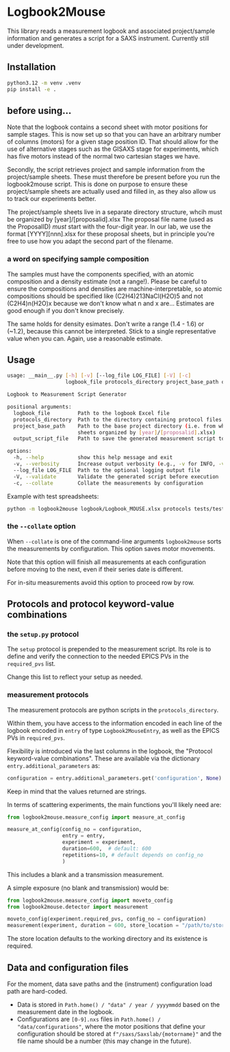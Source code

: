 # Logbook2Mouse

This library reads a measurement logbook and associated project/sample information
and generates a script for a SAXS instrument. Currently still under development.

## Installation

```bash
python3.12 -m venv .venv
pip install -e .
```

## before using... 

Note that the logbook contains a second sheet with motor positions for sample stages. 
This is now set up so that you can have an arbitrary number of columns (motors) for a given stage position ID. 
That should allow for the use of alternative stages such as the GISAXS stage for experiments, which has five motors
instead of the normal two cartesian stages we have. 

Secondly, the script retrieves project and sample information from the project/sample sheets. These must therefore 
be present before you run the logbook2mouse script. This is done on purpose to ensure these project/sample sheets
are actually used and filled in, as they also allow us to track our experiments better. 

The project/sample sheets live in a separate directory structure, whcih must be organized by [year]/[proposalid].xlsx
The proposal file name (used as the ProposalID) *must* start with the four-digit year. In our lab, we use the format
[YYYY][nnn].xlsx for these proposal sheets, but in principle you're free to use how you adapt the second part of the
filename. 

### a word on specifying sample composition
The samples must have the components specified, with an atomic composition and a density estimate (not a range!). 
Please be careful to ensure the compositions and densities are machine-interpretable, so atomic compositions should
be specified like (C2H4)213NaCl(H2O)5 and not (C2H4)n(H2O)x because we don't know what n and x are... Estimates are 
good enough if you don't know precisely. 

The same holds for density esimates. Don't write a range (1.4 - 1.6) or (~1.2), because this cannot be interpreted. 
Stick to a single representative value when you can. Again, use a reasonable estimate.

## Usage

```bash
usage: __main__.py [-h] [-v] [--log_file LOG_FILE] [-V] [-c]
                   logbook_file protocols_directory project_base_path output_script_file

Logbook to Measurement Script Generator

positional arguments:
  logbook_file         Path to the logbook Excel file
  protocols_directory  Path to the directory containing protocol files
  project_base_path    Path to the base project directory (i.e. from where you have the project
                       sheets organized by [year]/[proposalid].xlsx)
  output_script_file   Path to save the generated measurement script to

options:
  -h, --help           show this help message and exit
  -v, --verbosity      Increase output verbosity (e.g., -v for INFO, -vv for DEBUG)
  --log_file LOG_FILE  Path to the optional logging output file
  -V, --validate       Validate the generated script before execution
  -c, --collate        Collate the measurements by configuration
```

Example with test spreadsheets:
```bash
python -m logbook2mouse logbook/Logbook_MOUSE.xlsx protocols tests/testdata/projects test_script.py
```

### the `--collate` option

When `--collate` is one of the command-line arguments `logbook2mouse`
sorts the measurements by configuration. This option saves motor
movements. 

Note that this option will finish all measurements at each
configuration before moving to the next, even if their series date is
different. 

For in-situ measurements avoid this option to proceed row by row. 

## Protocols and protocol keyword-value combinations

### the `setup.py` protocol 

The `setup` protocol is prepended to the measurement script. Its role
is to define and verify the connection to the needed EPICS PVs in the
`required_pvs` list.

Change this list to reflect your setup as needed.

### measurement protocols

The measurement protocols are python scripts in the `protocols_directory`.

Within them, you have access to the information encoded in each line
of the logbook encoded in `entry` of type `Logbook2MouseEntry`, as
well as the EPICS PVs in `required_pvs`.

Flexibility is introduced via the last columns in the logbook, the
"Protocol keyword-value combinations". These are available via the dictionary
`entry.additional_parameters` as:
```python
configuration = entry.additional_parameters.get('configuration', None)
```
Keep in mind that the values returned are strings.

In terms of scattering experiments, the main functions you'll likely need are:
```python
from logbook2mouse.measure_config import measure_at_config

measure_at_config(config_no = configuration,
                  entry = entry,
                  experiment = experiment,
                  duration=600,  # default: 600
                  repetitions=10, # default depends on config_no
                  )
```

This includes a blank and a transmission measurement.

A simple exposure (no blank and transmission) would be:
```python
from logbook2mouse.measure_config import moveto_config
from logbook2mouse.detector import measurement

moveto_config(experiment.required_pvs, config_no = configuration)
measurement(experiment, duration = 600, store_location = "/path/to/store_loc")

```

The store location defaults to the working directory and its
existence is required.

## Data and configuration files

For the moment, data save paths and the (instrument) configuration load path are hard-coded.
- Data is stored in `Path.home() / "data" / year / yyyymmdd` based on the measurement date in the logbook.
- Configurations are `[0-9].nxs` files in `Path.home() /
  "data/configurations"`, where the motor positions that define your
  configuration should be stored at `f"/saxs/Saxslab/{motorname}"` and
  the file name should be a number (this may change in the future).
